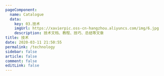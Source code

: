 ```yaml
---
pageComponent: 
  name: Catalogue
  data: 
    key: 03.技术
    imgUrl: https://xavierpic.oss-cn-hangzhou.aliyuncs.com/img/6.jpg
    description: 技术文档、教程、技巧、总结等文章
title: 技术
date: 2020-03-11 21:50:55
permalink: /technology
sidebar: false
article: false
comment: false
editLink: false
---
```

